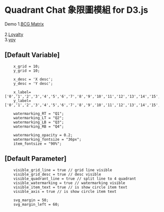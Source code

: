 Quadrant Chat 象限圖模組 for D3.js
========

Demo 
1.[BCG Matrix](http://miawss.github.io/quadrant/demo_bcg_matrix.html)<br />  
2.[Loyalty ](http://miawss.github.io/quadrant/demo_loyalty_app.html)<br /> 
3.[yoy ](http://miawss.github.io/quadrant/demo_yoy.html)<br /> 

[Default Variable]
------

		x_grid = 10;
		y_grid = 10;

		x_desc = 'X desc';
		y_desc = 'Y desc';

		x_label=['0','1','2','3','4','5','6','7','8','9','10','11','12','13','14','15','16','17','18','19','20'],
		y_label=['0','1','2','3','4','5','6','7','8','9','10','11','12','13','14','15','16','17','18','19','20'],

		watermarking_RT = "Q1";
		watermarking_LT = "Q2";
		watermarking_LB = "Q3";
		watermarking_RB = "Q4";

		watermarking_opacity = 0.2;
		watermarking_fontsize = "36px";
		item_fontsize = "90%";

[Default Parameter]
------

		visible_grid_line = true // grid line visible
		visible_grid_desc = true // desc visible
		visible_quadrant_line = true // split line to 4 quadrant
		visible_watermarking = true // watermarking visible
		visible_item_text = true // is show circle item text
		visible_axis = true // is show circle item text 

		svg_margin = 50;
		svg_margin_left = 60;

